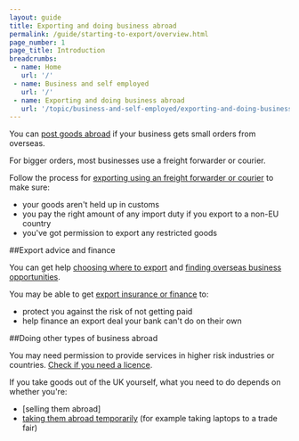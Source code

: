 ```yaml
---
layout: guide
title: Exporting and doing business abroad
permalink: /guide/starting-to-export/overview.html
page_number: 1
page_title: Introduction
breadcrumbs:
 - name: Home
   url: '/'
 - name: Business and self employed
   url: '/'
 - name: Exporting and doing business abroad
   url: '/topic/business-and-self-employed/exporting-and-doing-business-abroad.html'   
---
```


You can [post goods abroad](/send-goods-abroad) if your business gets small orders from overseas.

For bigger orders, most businesses use a freight forwarder or courier.

Follow the process for [exporting using an freight forwarder or courier](/guide/starting-to-export/exporting-goods.html) to make sure:

- your goods aren't held up in customs
- you pay the right amount of any import duty if you export to a non-EU country
- you've got permission to export any restricted goods

##Export advice and finance

You can get help [choosing where to export](/answer/choosing-export-market-ukti.html) and [finding overseas business opportunities](/start/find-overseas-business-opportunities.html).

You may be able to get [export insurance or finance](/export-insurance-export-finance.html) to:

- protect you against the risk of not getting paid  
- help finance an export deal your bank can't do on their own  

##Doing other types of business abroad

You may need permission to provide services in higher risk industries or countries.  [Check if you need a licence](/guide/starting-to-export/export-licences.html).

If you take goods out of the UK yourself, what you need to do depends on whether you're:

- [selling them abroad]
- [taking them abroad temporarily](/guide/take-goods-out-uk-temporarily-for-business/overview.html) (for example taking laptops to a trade fair)
